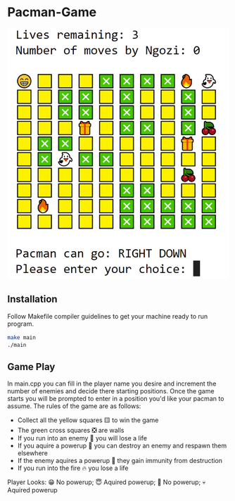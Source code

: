 # Pacman-Game

![gamelook](https://raw.githubusercontent.com/ngnw/Pacman-Game/main/gamelook.PNG)

## Installation

Follow Makefile compiler guidelines to get your machine ready to run program.

```bash
make main
./main
```

## Game Play

In main.cpp you can fill in the player name you desire and increment the number of enemies and decide there starting positions. Once the game starts you will be prompted to enter in a position you'd like your pacman to assume. The rules of the game are as follows:

- Collect all the yellow squares 🟨 to win the game
- The green cross squares ❎ are walls
- If you run into an enemy 👻 you will lose a life
- If you aquire a powerup 🎁 you can destroy an enemy and respawn them elsewhere
- If the enemy aquires a powerup 🍒 they gain immunity from destruction
- If you run into the fire 🔥 you lose a life

Player Looks: 
😁 No powerup;
😇 Aquired powerup;
👻 No powerup;
💀 Aquired powerup

